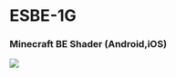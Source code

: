 # ESBE-1G
### Minecraft BE Shader (Android,iOS)
![](https://github.com/NARI0978/ESBE-1G/blob/master/16/ESBE%201Gv16.0/pack_icon.png)

